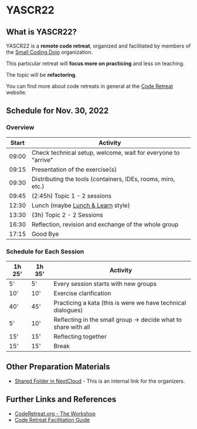# YASCR22

## What is YASCR22?

YASCR22 is a **remote code retreat**, organized and facilitated by members of the [Small Coding Dojo](https://github.com/small-coding-dojo/) organization.

This particular retreat will **focus more on practicing** and less on teaching.

The topic will be **refactoring**.

You can find more about code retreats in general at the [Code Retreat](https://www.coderetreat.org/the-workshop/) website.

## Schedule for Nov. 30, 2022

### Overview

| Start | Activity |
| --- | --- |
| 09:00 | Check technical setup, welcome, wait for everyone to "arrive" |
| 09:15 | Presentation of the exercise(s) |
| 09:30 | Distributing the tools (containers, IDEs, rooms, miro, etc.) |
| 09:45 | (2:45h) Topic 1 - 2 sessions |
| 12:30 | Lunch (maybe [Lunch & Learn](https://www.indeed.com/career-advice/career-development/brown-bag-lunch) style) |
| 13:30 | (3h) Topic 2 - 2 Sessions |
| 16:30 | Reflection, revision and exchange of the whole group |
| 17:15 | Good Bye |

### Schedule for Each Session


| 1h 25' | 1h 35' | Activity
| --- | --- | --- |
|  5' |  5' | Every session starts with new groups |
| 10' | 10' | Exercise clarification |
| 40' | 45' | Practicing a kata (this is were we have technical dialogues) |
|  5' | 10' | Reflecting in the small group -> decide what to share with all |
| 15' | 15' | Reflecting together |
| 15' | 15' | Break |

## Other Preparation Materials

- [Shared Folder in NextCloud](https://oc.serv4us.de/f/102382) - This is an internal link for the organizers.

## Further Links and References

- [CodeRetreat.org - The Workshop](https://www.coderetreat.org/the-workshop/)
- [Code Retreat Facilitation Guide](https://www.coderetreat.org/facilitators/facilitation/)
